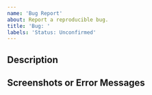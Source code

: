 ```yaml
---
name: 'Bug Report'
about: Report a reproducible bug.
title: 'Bug: '
labels: 'Status: Unconfirmed'
---
```


## Description

[//]: # '[Provide a clear and concise description of the issue you are experiencing.]'


## Screenshots or Error Messages

[//]: # '[If applicable, include any relevant screenshots or error messages.]'